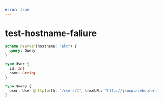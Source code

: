 ```yaml
---
error: true
---
```


# test-hostname-faliure

```graphql @server
schema @server(hostname: "abc") {
  query: Query
}

type User {
  id: Int
  name: String
}

type Query {
  user: User @http(path: "/users/1", baseURL: "http://jsonplaceholder.typicode.com")
}
```
